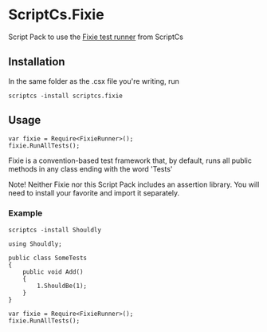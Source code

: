 ScriptCs.Fixie
==============

Script Pack to use the [Fixie test runner](http://fixie.github.io/) from ScriptCs

## Installation

In the same folder as the .csx file you're writing, run

	scriptcs -install scriptcs.fixie
	
## Usage

```
var fixie = Require<FixieRunner>();
fixie.RunAllTests(); 
```

Fixie is a convention-based test framework that, by default, runs all public methods in any class ending with the word 'Tests'

Note! Neither Fixie nor this Script Pack includes an assertion library. You will need to install your favorite and import it separately.


### Example

	scriptcs -install Shouldly


```
using Shouldly;

public class SomeTests
{
	public void Add()
	{
		1.ShouldBe(1);
	}
}

var fixie = Require<FixieRunner>();
fixie.RunAllTests(); 
```
